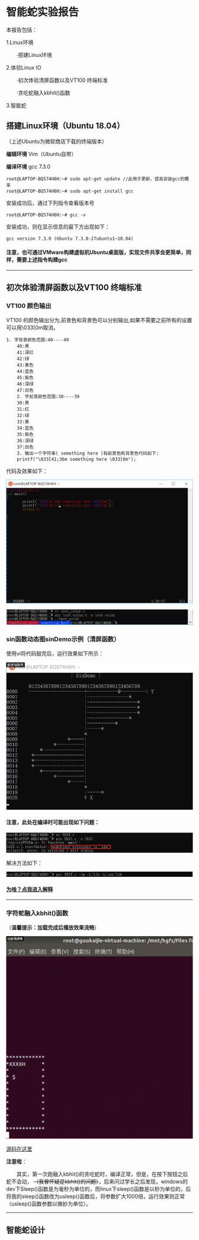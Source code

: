 # 智能蛇实验报告

本报告包括：

1.Linux环境

　　·搭建Linux环境

2.体验Linux IO

　　·初次体验清屏函数以及VT100 终端标准

　　·贪吃蛇融入kbhit()函数

3.智能蛇


## 搭建Linux环境（Ubuntu 18.04）

（上述Ubuntu为微软商店下载的终端版本）

**编辑环境** Vim（Ubuntu自带）

**编译环境** gcc 7.3.0

```
root@LAPTOP-BQ574H8H:~# sudo apt-get update //此用于更新，提高安装gcc的概率
root@LAPTOP-BQ574H8H:~# sudo apt-get install gcc
```
安装成功后，通过下列指令查看版本号
```
root@LAPTOP-BQ574H8H:~# gcc -v
```
安装成功，则在显示信息的最下方出现如下：
```
gcc version 7.3.0 (Ubuntu 7.3.0-27ubuntu1~18.04)
```

#### 注意，也可通过VMware构建虚拟机Ubuntu桌面版，实现文件共享会更简单，同样，需要上述指令构建gcc

---

## 初次体验清屏函数以及VT100 终端标准

### VT100 颜色输出

VT100 的颜色输出分为,前景色和背景色可以分别输出,如果不需要之前所有的设置可以用\033[0m取消。
```
1. 字背景颜色范围:40----49
    40:黑
    41:深红
    42:绿
    43:黄色
    44:蓝色
    45:紫色
    46:深绿
    47:白色
    2. 字前景颜色范围:30----39
    30:黑
    31:红
    32:绿
    33:黄
    34:蓝色
    35:紫色
    36:深绿
    37:白色
    3. 输出一个字符串( something here )有前景色和背景色代码如下:
    printf("\033[41;36m something here \033[0m");
```
代码及效果如下：

![](images\QQ截图20181208002140.png)

![](images\QQ截图20181208002339.png)

### sin函数动态图sinDemo示例（清屏函数）

使用vi将代码敲完后，运行效果如下所示：

![](images\sin动态.gif)

#### 注意，此处在编译时可能出现如下问题：

![](images\QQ截图20181208003202.png)

解决方法如下：

![](images\QQ截图20181208003240.png)

#### [为啥？点我进入解释](https://my.oschina.net/u/239287/blog/69028)

---

### 字符蛇融入kbhit()函数

（**温馨提示：加载完成后播放效果流畅**）

![](images\linux下贪吃蛇.gif)

[源码在这里](snake.c)

**注意啦**：

　　其实，第一次跑融入kbhit()的贪吃蛇时，编译正常，但是，在按下按钮之后蛇不会动，
~~（我曾怀疑是kbhit()的问题）~~，后来问过学长之后发现，windows的dev下Sleep()函数是为毫秒为单位的，而linux下sleep()函数是以秒为单位的，后将我的sleep()函数改为usleep()函数后，将参数扩大1000倍，运行效果则正常（usleep()函数参数以微妙为单位）。

---

## 智能蛇设计


